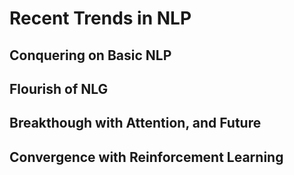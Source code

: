 # Recent Trends in NLP

## Conquering on Basic NLP

## Flourish of NLG

## Breakthough with Attention, and Future

## Convergence with Reinforcement Learning